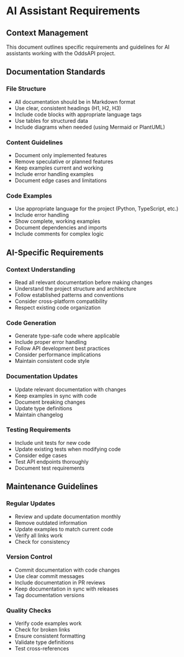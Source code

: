 # AI Assistant Requirements

## Context Management
This document outlines specific requirements and guidelines for AI assistants working with the 
OddsAPI project.

## Documentation Standards

### File Structure
- All documentation should be in Markdown format
- Use clear, consistent headings (H1, H2, H3)
- Include code blocks with appropriate language tags
- Use tables for structured data
- Include diagrams when needed (using Mermaid or PlantUML)

### Content Guidelines
- Document only implemented features
- Remove speculative or planned features
- Keep examples current and working
- Include error handling examples
- Document edge cases and limitations

### Code Examples
- Use appropriate language for the project (Python, TypeScript, etc.)
- Include error handling
- Show complete, working examples
- Document dependencies and imports
- Include comments for complex logic

## AI-Specific Requirements

### Context Understanding
- Read all relevant documentation before making changes
- Understand the project structure and architecture
- Follow established patterns and conventions
- Consider cross-platform compatibility
- Respect existing code organization

### Code Generation
- Generate type-safe code where applicable
- Include proper error handling
- Follow API development best practices
- Consider performance implications
- Maintain consistent code style

### Documentation Updates
- Update relevant documentation with changes
- Keep examples in sync with code
- Document breaking changes
- Update type definitions
- Maintain changelog

### Testing Requirements
- Include unit tests for new code
- Update existing tests when modifying code
- Consider edge cases
- Test API endpoints thoroughly
- Document test requirements

## Maintenance Guidelines

### Regular Updates
- Review and update documentation monthly
- Remove outdated information
- Update examples to match current code
- Verify all links work
- Check for consistency

### Version Control
- Commit documentation with code changes
- Use clear commit messages
- Include documentation in PR reviews
- Keep documentation in sync with releases
- Tag documentation versions

### Quality Checks
- Verify code examples work
- Check for broken links
- Ensure consistent formatting
- Validate type definitions
- Test cross-references 